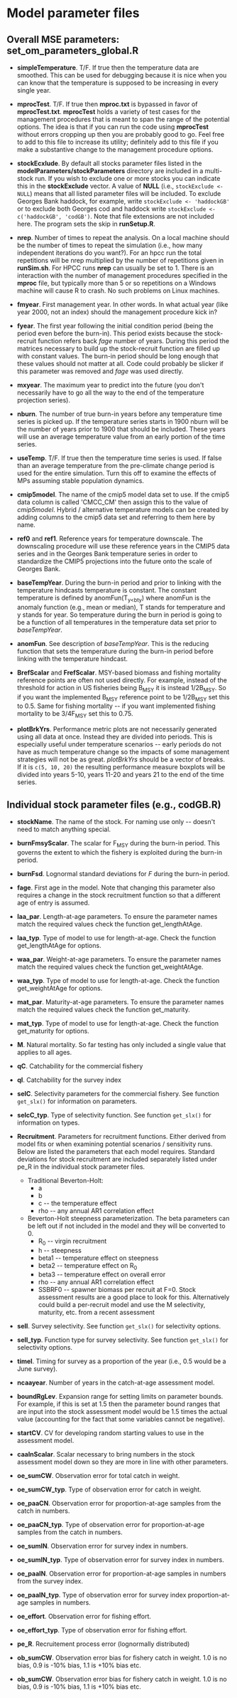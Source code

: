 
# Model parameter files

## Overall MSE parameters: set_om_parameters_global.R

* **simpleTemperature**. T/F. If true then the temperature data are smoothed. This can be used for debugging because it is nice when you can know that the temperature is supposed to be increasing in every single year.

* **mprocTest**. T/F. If true then **mproc.txt** is bypassed in favor of **mprocTest.txt**. **mprocTest** holds a variety of test cases for the management procedures that is meant to span the range of the potential options. The idea is that if you can run the code using **mprocTest** without errors cropping up then you are probably good to go. Feel free to add to this file to increase its utility; definitely add to this file if you make a substantive change to the management procedure options.

* **stockEcxlude**. By default all stocks parameter files listed in the **modelParameters/stockParameters** directory are included in a multi-stock run. If you wish to exclude one or more stocks you can indicate this in the **stockExclude** vector. A value of **NULL** (i.e., ```stockExclude <- NULL```) means that all listed parameter files will be included. To exclude Georges Bank haddock, for example, write ```stockExclude <- 'haddockGB'``` or to exclude both Georges cod and haddock write ```stockExclude <- c('haddockGB', 'codGB')```. Note that file extensions are not included here. The program sets the skip in **runSetup.R**.

* **nrep**. Number of times to repeat the analysis. On a local machine should be the number of times to repeat the simulation (i.e., how many independent iterations do you want?). For an hpcc run the total repetitions will be nrep multiplied by the number of repetitions given in **runSim.sh**. For HPCC runs **nrep** can usually be set to 1. There is an interaction with the number of management procedures specified in the **mproc** file, but typically more than 5 or so repetitions on a Windows machine will cause R to crash. No such problems on Linux machines.

* **fmyear**. First management year. In other words. In what actual year (like year 2000, not an index) should the management procedure kick in?

* **fyear**. The first year following the initial condition period (being the period even before the burn-in). This period exists because the stock-recruit function refers back *fage* number of years. During this period the matrices necessary to build up the stock-recruit function are filled up with constant values. The burn-in period should be long enough that these values should not matter at all. Code could probably be slicker if this parameter was removed and *fage* was used directly.

* **mxyear**. The maximum year to predict into the future (you don't necessarily have to go all the way to the end of the temperature projection series).

* **nburn**. The number of true burn-in years before any temperature time series is picked up. If the temperature series starts in 1900 nburn will be the number of years prior to 1900 that should be included. These years will use an average temperature value from an early portion of the time series.

* **useTemp**. T/F. If true then the temperature time series is used. If false than an average temperature from the pre-climate change period is used for the entire simulation. Turn this off to examine the effects of MPs assuming stable population dynamics.

* **cmip5model**. The name of the cmip5 model data set to use. If the cmip5 data column is called 'CMCC_CM' then assign this to the value of *cmip5model*. Hybrid / alternative temperature models can be created by adding columns to the cmip5 data set and referring to them here by name.

* **ref0** and **ref1**. Reference years for temperature downscale. The downscaling procedure will use these reference years in the CMIP5 data series and in the Georges Bank temperature series in order to standardize the CMIP5 projections into the future onto the scale of Georges Bank.

* **baseTempYear**. During the burn-in period and prior to linking with the temperature hindcasts temperature is constant. The constant temperature is defined by anomFun(T<sub>y<bty</sub>) where anomFun is the anomaly function (e.g., mean or median), T stands for temperature and y stands for year. So temperature during the burn in period is going to be a function of all temperatures in the temperature data set prior to *baseTempYear*.

* **anomFun**. See description of *baseTempYear*. This is the reducing function that sets the temperature during the burn-in period before linking with the temperature hindcast.

* **BrefScalar** and **FrefScalar**. MSY-based biomass and fishing mortality reference points are often not used directly. For example, instead of the threshold for action in US fisheries being B<sub>MSY</sub> it is instead 1/2B<sub>MSY</sub>. So if you want the implemented B<sub>MSY</sub> reference point to be 1/2B<sub>MSY</sub> set this to 0.5. Same for fishing mortality -- if you want implemented fishing mortality to be 3/4F<sub>MSY</sub> set this to 0.75.

* **plotBrkYrs**. Performance metric plots are not necessarily generated using all data at once. Instead they are divided into periods. This is especially useful under temperature scenarios -- early periods do not have as much temperature change so the impacts of some management strategies will not be as great. *plotBrkYrs* should be a vector of breaks. If it is ```c(5, 10, 20)``` the resulting performance measure boxplots will be divided into years 5-10, years 11-20 and years 21 to the end of the time series. 



## Individual stock parameter files (e.g., codGB.R)

* **stockName**. The name of the stock. For naming use only -- doesn't need to match anything special.

* **burnFmsyScalar**. The scalar for F<sub>MSY</sub> during the burn-in period. This governs the extent to which the fishery is exploited during the burn-in period.

* **burnFsd**. Lognormal standard deviations for *F* during the burn-in period.

* **fage**. First age in the model. Note that changing this parameter also requires a change in the stock recruitment function so that a different age of entry is assumed.

* **laa_par**. Length-at-age parameters. To ensure the parameter names match the required values check the function get_lengthAtAge.

* **laa_typ**. Type of model to use for length-at-age. Check the function get_lengthAtAge for options.

* **waa_par**. Weight-at-age parameters. To ensure the parameter names match the required values check the function get_weightAtAge.

* **waa_typ**. Type of model to use for length-at-age. Check the function get_weightAtAge for options.

* **mat_par**. Maturity-at-age parameters. To ensure the parameter names match the required values check the function get_maturity.

* **mat_typ**. Type of model to use for length-at-age. Check the function get_maturity for options.

* **M**. Natural mortality. So far testing has only included a single value that applies to all ages.

* **qC**. Catchability for the commercial fishery

* **qI**. Catchability for the survey index

* **selC**. Selectivity parameters for the commercial fishery. See function ```get_slx()``` for information on parameters.

* **selcC_typ**. Type of selectivity function. See function ```get_slx()``` for information on types.

* **Recruitment**. Parameters for recruitment functions. Either derived from model fits or when examining potential scenarios / sensitivity runs. Below are listed the parameters that each model requires. Standard deviations for stock recruitment are included separately listed under pe_R in the individual stock parameter files.
  * Traditional Beverton-Holt:
    * a
    * b
    * c -- the temperature effect
    * rho -- any annual AR1 correlation effect
  * Beverton-Holt steepness parameterization. The beta parameters can be left out if not included in the model and they will be converted to 0.
    * R<sub>0</sub> -- virgin recruitment
    * h -- steepness
    * beta1 -- temperature effect on steepness
    * beta2 -- temperature effect on R<sub>0</sub>
    * beta3 -- temperature effect on overall error
    * rho -- any annual AR1 correlation effect
    * SSBRF0 -- spawner biomass per recruit at F=0. Stock assessment results are a good place to look for this. Alternatively could build a per-recruit model and use the M selectivity, maturity, etc. from a recent assessment

* **selI**. Survey selectivity. See function ```get_slx()``` for selectivity options.

* **selI_typ**. Function type for survey selectivity.  See function ```get_slx()``` for selectivity options.

* **timeI**. Timing for survey as a proportion of the year (i.e., 0.5 would be a June survey).

* **ncaayear**. Number of years in the catch-at-age assessment model.

* **boundRgLev**. Expansion range for setting limits on parameter bounds. For example, if this is set at 1.5 then the parameter bound ranges that are input into the stock assessment model would be 1.5 times the actual value (accounting for the fact that some variables cannot be negative).

* **startCV**. CV for developing random starting values to use in the assessment model.

* **caaInScalar**. Scalar necessary to bring numbers in the stock assessment model down so they are more in line with other parameters.

* **oe_sumCW**. Observation error for total catch in weight.

* **oe_sumCW_typ**. Type of observation error for catch in weight.

* **oe_paaCN**. Observation error for proportion-at-age samples from the catch in numbers.

* **oe_paaCN_typ**. Type of observation error for proportion-at-age samples from the catch in numbers.

* **oe_sumIN**. Observation error for survey index in numbers.

* **oe_sumIN_typ**. Type of observation error for survey index in numbers.

* **oe_paaIN**. Observation error for proportion-at-age samples in numbers from the survey index.

* **oe_paaIN_typ**. Type of observation error for survey index proportion-at-age samples in numbers.

* **oe_effort**. Observation error for fishing effort.

* **oe_effort_typ**. Type of observation error for fishing effort.

* **pe_R**. Recruitement process error (lognormally distributed)

* **ob_sumCW**. Observation error bias for fishery catch in weight. 1.0 is no bias, 0.9 is -10% bias, 1.1 is +10% bias etc.

* **ob_sumCW**. Observation error bias for fishery catch in weight. 1.0 is no bias, 0.9 is -10% bias, 1.1 is +10% bias etc.

